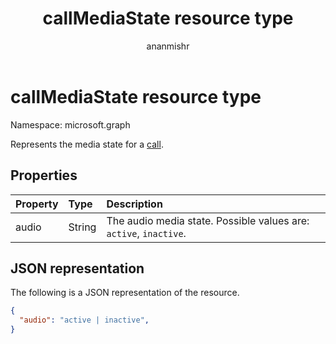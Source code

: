 ﻿---
title: "callMediaState resource type"
description: "Represents the media state for a call."
author: "ananmishr"
ms.prod: "cloud-communications"
localization_priority: Normal
doc_type: resourcePageType
---

# callMediaState resource type

Namespace: microsoft.graph

Represents the media state for a [call](call.md).

## Properties

| Property | Type   | Description                                                       |
| :------- | :----- | :---------------------------------------------------------------- |
| audio    | String | The audio media state. Possible values are: `active`, `inactive`. |

## JSON representation

The following is a JSON representation of the resource.

<!-- {
  "blockType": "resource",
  "optionalProperties": [

  ],
  "@odata.type": "microsoft.graph.callMediaState"
}-->

```json
{
  "audio": "active | inactive",
}
```

<!-- uuid: 8fcb5dbc-d5aa-4681-8e31-b001d5168d79
2015-10-25 14:57:30 UTC -->

<!-- {
  "type": "#page.annotation",
  "description": "callMediaState resource",
  "keywords": "",
  "section": "documentation",
  "tocPath": ""
}-->
